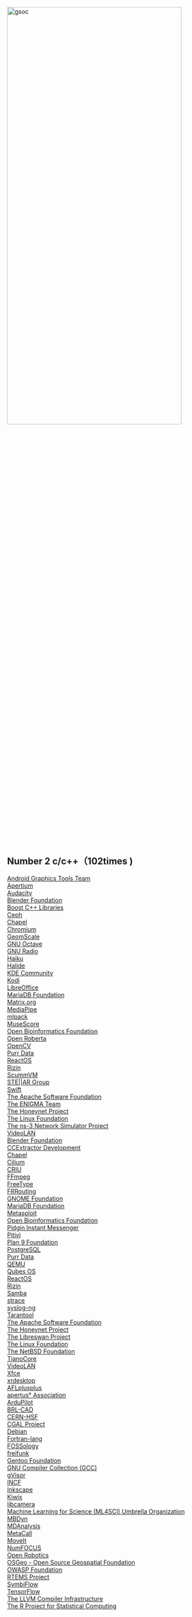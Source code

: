 <img width="90%"  height="50%" alt="gsoc" src="https://user-images.githubusercontent.com/37730787/148780222-ccf1cd3f-0015-4c87-830d-80be55a444db.png">

## Number 2 c/c++（102times )

[Android Graphics Tools Team](https://summerofcode.withgoogle.com/archive/2021/organizations/5995132419047424)
<br> [Apertium](https://summerofcode.withgoogle.com/archive/2021/organizations/5702681049432064)
<br> [Audacity](https://summerofcode.withgoogle.com/archive/2021/organizations/5631107231383552)
<br> [Blender Foundation](https://summerofcode.withgoogle.com/archive/2021/organizations/5672605809377280)
<br> [Boost C++ Libraries](https://summerofcode.withgoogle.com/archive/2021/organizations/5123901926932480)
<br> [Ceph](https://summerofcode.withgoogle.com/archive/2021/organizations/6259684285087744)
<br> [Chapel](https://summerofcode.withgoogle.com/archive/2021/organizations/6086891878744064)
<br> [Chromium](https://summerofcode.withgoogle.com/archive/2021/organizations/4857406487527424)
<br> [GeomScale](https://summerofcode.withgoogle.com/archive/2021/organizations/5291444977270784)
<br> [GNU Octave](https://summerofcode.withgoogle.com/archive/2021/organizations/5764694136061952)
<br> [GNU Radio](https://summerofcode.withgoogle.com/archive/2021/organizations/5786120553496576)
<br> [Haiku](https://summerofcode.withgoogle.com/archive/2021/organizations/5748009966501888)
<br> [Halide](https://summerofcode.withgoogle.com/archive/2021/organizations/5630773431894016)
<br> [KDE Community](https://summerofcode.withgoogle.com/archive/2021/organizations/4834047200591872)
<br> [Kodi](https://summerofcode.withgoogle.com/archive/2021/organizations/5186500538400768)
<br> [LibreOffice](https://summerofcode.withgoogle.com/archive/2021/organizations/4920197969870848)
<br> [MariaDB Foundation](https://summerofcode.withgoogle.com/archive/2021/organizations/6249801833775104)
<br> [Matrix.org](https://summerofcode.withgoogle.com/archive/2021/organizations/4920269205929984)
<br> [MediaPipe](https://summerofcode.withgoogle.com/archive/2021/organizations/5917807371354112)
<br> [mlpack](https://summerofcode.withgoogle.com/archive/2021/organizations/5101022367711232)
<br> [MuseScore](https://summerofcode.withgoogle.com/archive/2021/organizations/5844642704130048)
<br> [Open Bioinformatics Foundation](https://summerofcode.withgoogle.com/archive/2021/organizations/6326136019091456)
<br> [Open Roberta](https://summerofcode.withgoogle.com/archive/2021/organizations/6381326080409600)
<br> [OpenCV](https://summerofcode.withgoogle.com/archive/2021/organizations/5722622045716480)
<br> [Purr Data](https://summerofcode.withgoogle.com/archive/2021/organizations/5146061710032896)
<br> [ReactOS](https://summerofcode.withgoogle.com/archive/2021/organizations/5679527786708992)
<br> [Rizin](https://summerofcode.withgoogle.com/archive/2021/organizations/5119563070439424)
<br> [ScummVM](https://summerofcode.withgoogle.com/archive/2021/organizations/5723178982178816)
<br> [STE||AR Group](https://summerofcode.withgoogle.com/archive/2021/organizations/6522897060855808)
<br> [Swift](https://summerofcode.withgoogle.com/archive/2021/organizations/4908645044715520)
<br> [The Apache Software Foundation](https://summerofcode.withgoogle.com/archive/2021/organizations/5149287498907648)
<br> [The ENIGMA Team](https://summerofcode.withgoogle.com/archive/2021/organizations/5988826467532800)
<br> [The Honeynet Project](https://summerofcode.withgoogle.com/archive/2021/organizations/5942967122001920)
<br> [The Linux Foundation](https://summerofcode.withgoogle.com/archive/2021/organizations/5715751809318912)
<br> [The ns-3 Network Simulator Project](https://summerofcode.withgoogle.com/archive/2021/organizations/6270070723969024)
<br> [VideoLAN](https://summerofcode.withgoogle.com/archive/2021/organizations/6526086241845248)
<br> [Blender Foundation](https://summerofcode.withgoogle.com/archive/2021/organizations/5672605809377280)
<br> [CCExtractor Development](https://summerofcode.withgoogle.com/archive/2021/organizations/5102272740065280)
<br> [Chapel](https://summerofcode.withgoogle.com/archive/2021/organizations/6086891878744064)
<br> [Cilium](https://summerofcode.withgoogle.com/archive/2021/organizations/6055505163714560)
<br> [CRIU](https://summerofcode.withgoogle.com/archive/2021/organizations/5396163661922304)
<br> [FFmpeg](https://summerofcode.withgoogle.com/archive/2021/organizations/6245462977282048)
<br> [FreeType](https://summerofcode.withgoogle.com/archive/2021/organizations/5483147923292160)
<br> [FRRouting](https://summerofcode.withgoogle.com/archive/2021/organizations/5868804143316992)
<br> [GNOME Foundation](https://summerofcode.withgoogle.com/archive/2021/organizations/6476318677401600)
<br> [MariaDB Foundation](https://summerofcode.withgoogle.com/archive/2021/organizations/6249801833775104)
<br> [Metasploit](https://summerofcode.withgoogle.com/archive/2021/organizations/4728495023849472)
<br> [Open Bioinformatics Foundation](https://summerofcode.withgoogle.com/archive/2021/organizations/6326136019091456)
<br> [Pidgin Instant Messenger](https://summerofcode.withgoogle.com/archive/2021/organizations/5646348627476480)
<br> [Pitivi](https://summerofcode.withgoogle.com/archive/2021/organizations/5952433766793216)
<br> [Plan 9 Foundation](https://summerofcode.withgoogle.com/archive/2021/organizations/5118711358291968)
<br> [PostgreSQL](https://summerofcode.withgoogle.com/archive/2021/organizations/6316019928268800)
<br> [Purr Data](https://summerofcode.withgoogle.com/archive/2021/organizations/5146061710032896)
<br> [QEMU](https://summerofcode.withgoogle.com/archive/2021/organizations/4837236381581312)
<br> [Qubes OS](https://summerofcode.withgoogle.com/archive/2021/organizations/5682513023860736)
<br> [ReactOS](https://summerofcode.withgoogle.com/archive/2021/organizations/5679527786708992)
<br> [Rizin](https://summerofcode.withgoogle.com/archive/2021/organizations/5119563070439424)
<br> [Samba](https://summerofcode.withgoogle.com/archive/2021/organizations/5673937584783360)
<br> [strace](https://summerofcode.withgoogle.com/archive/2021/organizations/6067595530207232)
<br> [syslog-ng](https://summerofcode.withgoogle.com/archive/2021/organizations/6224442098712576)
<br> [Tarantool](https://summerofcode.withgoogle.com/archive/2021/organizations/6336686404927488)
<br> [The Apache Software Foundation](https://summerofcode.withgoogle.com/archive/2021/organizations/5149287498907648)
<br> [The Honeynet Project](https://summerofcode.withgoogle.com/archive/2021/organizations/5942967122001920)
<br> [The Libreswan Project](https://summerofcode.withgoogle.com/archive/2021/organizations/6271961616875520)
<br> [The Linux Foundation](https://summerofcode.withgoogle.com/archive/2021/organizations/5715751809318912)
<br> [The NetBSD Foundation](https://summerofcode.withgoogle.com/archive/2021/organizations/5674199175135232)
<br> [TianoCore](https://summerofcode.withgoogle.com/archive/2021/organizations/6228850043781120)
<br> [VideoLAN](https://summerofcode.withgoogle.com/archive/2021/organizations/6526086241845248)
<br> [Xfce](https://summerofcode.withgoogle.com/archive/2021/organizations/5706869816950784)
<br> [xrdesktop](https://summerofcode.withgoogle.com/archive/2021/organizations/5134539654955008)
<br> [AFLplusplus](https://summerofcode.withgoogle.com/archive/2021/organizations/5090910303420416)
<br> [apertus° Association](https://summerofcode.withgoogle.com/archive/2021/organizations/5659873647263744)
<br> [ArduPilot](https://summerofcode.withgoogle.com/archive/2021/organizations/4848051277004800)
<br> [BRL-CAD](https://summerofcode.withgoogle.com/archive/2021/organizations/5647022668906496)
<br> [CERN-HSF](https://summerofcode.withgoogle.com/archive/2021/organizations/6240588592054272)
<br> [CGAL Project](https://summerofcode.withgoogle.com/archive/2021/organizations/6538937723518976)
<br> [Debian](https://summerofcode.withgoogle.com/archive/2021/organizations/5913368723980288)
<br> [Fortran-lang](https://summerofcode.withgoogle.com/archive/2021/organizations/6542461173760000)
<br> [FOSSology](https://summerofcode.withgoogle.com/archive/2021/organizations/5641437164601344)
<br> [freifunk](https://summerofcode.withgoogle.com/archive/2021/organizations/5663378709676032)
<br> [Gentoo Foundation](https://summerofcode.withgoogle.com/archive/2021/organizations/4842426950221824)
<br> [GNU Compiler Collection (GCC)](https://summerofcode.withgoogle.com/archive/2021/organizations/5653860256841728)
<br> [gVisor](https://summerofcode.withgoogle.com/archive/2021/organizations/5119642997096448)
<br> [INCF](https://summerofcode.withgoogle.com/archive/2021/organizations/6330511550578688)
<br> [Inkscape](https://summerofcode.withgoogle.com/archive/2021/organizations/5656327346454528)
<br> [Kiwix](https://summerofcode.withgoogle.com/archive/2021/organizations/6595970359361536)
<br> [libcamera](https://summerofcode.withgoogle.com/archive/2021/organizations/5084072715485184)
<br> [Machine Learning for Science (ML4SCI) Umbrella Organization](https://summerofcode.withgoogle.com/archive/2021/organizations/5101210708738048)
<br> [MBDyn](https://summerofcode.withgoogle.com/archive/2021/organizations/4862926560690176)
<br> [MDAnalysis](https://summerofcode.withgoogle.com/archive/2021/organizations/4692476220145664)
<br> [MetaCall](https://summerofcode.withgoogle.com/archive/2021/organizations/5272300328321024)
<br> [MoveIt](https://summerofcode.withgoogle.com/archive/2021/organizations/5449155236855808)
<br> [NumFOCUS](https://summerofcode.withgoogle.com/archive/2021/organizations/6176584620310528)
<br> [Open Robotics](https://summerofcode.withgoogle.com/archive/2021/organizations/5698036243628032)
<br> [OSGeo - Open Source Geospatial Foundation](https://summerofcode.withgoogle.com/archive/2021/organizations/5115040503431168)
<br> [OWASP Foundation](https://summerofcode.withgoogle.com/archive/2021/organizations/5704942551040000)
<br> [RTEMS Project](https://summerofcode.withgoogle.com/archive/2021/organizations/5979439984279552)
<br> [SymbiFlow](https://summerofcode.withgoogle.com/archive/2021/organizations/4577761535983616)
<br> [TensorFlow](https://summerofcode.withgoogle.com/archive/2021/organizations/6649841832165376)
<br> [The LLVM Compiler Infrastructure](https://summerofcode.withgoogle.com/archive/2021/organizations/5738954464165888)
<br> [The R Project for Statistical Computing](https://summerofcode.withgoogle.com/archive/2021/organizations/6564346347388928)


